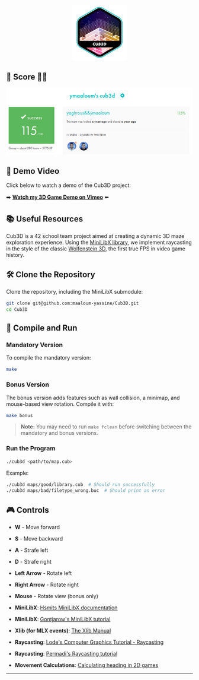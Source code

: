 <p align="center">
  <img src="https://github.com/maaloum-yassine/42/blob/main/logo_project42/cub3de.png" alt="Cub3D 42 project badge"/>
</p>

## 🎥 Score 🥇✅
<p align="center">
  <img src="https://github.com/maaloum-yassine/42/blob/main/score/cub3d.png" alt="Score 42 project 115"/>
</p>


## 🎥 Demo Video

Click below to watch a demo of the Cub3D project:  

➡️ **[Watch my 3D Game Demo on Vimeo](https://vimeo.com/970580684)** ⬅️  

## 📚 Useful Resources

Cub3D is a 42 school team project aimed at creating a dynamic 3D maze exploration experience. Using the [MiniLibX library](https://github.com/42Paris/minilibx-linux), we implement raycasting in the style of the classic [Wolfenstein 3D](http://users.atw.hu/wolf3d/), the first true FPS in video game history.

## 🛠 Clone the Repository

Clone the repository, including the MiniLibX submodule:

```bash
git clone git@github.com:maaloum-yassine/Cub3D.git
cd Cub3D
```

## 🔧 Compile and Run

### Mandatory Version
To compile the mandatory version:

```bash
make
```

### Bonus Version
The bonus version adds features such as wall collision, a minimap, and mouse-based view rotation. Compile it with:

```bash
make bonus
```

> **Note:** You may need to run `make fclean` before switching between the mandatory and bonus versions.

### Run the Program

```bash
./cub3d <path/to/map.cub>
```

Example:

```bash
./cub3d maps/good/library.cub  # Should run successfully
./cub3d maps/bad/filetype_wrong.buc  # Should print an error
```

## 🎮 Controls

- **W** - Move forward  
- **S** - Move backward  
- **A** - Strafe left  
- **D** - Strafe right  
- **Left Arrow** - Rotate left  
- **Right Arrow** - Rotate right  
- **Mouse** - Rotate view (bonus only)  



- **MiniLibX**: [Hsmits MiniLibX documentation](https://harm-smits.github.io/42docs/libs/minilibx)  
- **MiniLibX**: [Gontjarow's MiniLibX tutorial](https://gontjarow.github.io/MiniLibX/)  
- **Xlib (for MLX events)**: [The Xlib Manual](https://tronche.com/gui/x/xlib/)  
- **Raycasting**: [Lode's Computer Graphics Tutorial - Raycasting](https://lodev.org/cgtutor/raycasting.html)  
- **Raycasting**: [Permadi's Raycasting tutorial](https://permadi.com/1996/05/ray-casting-tutorial-table-of-contents/)  
- **Movement Calculations**: [Calculating heading in 2D games](http://gamecodeschool.com/essentials/calculating-heading-in-2d-games-using-trigonometric-functions-part-1/)  

---

